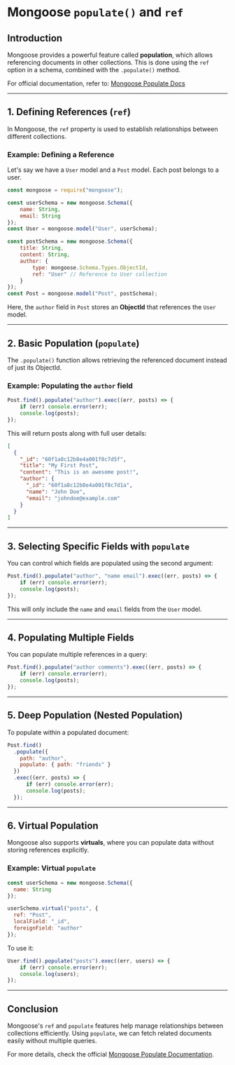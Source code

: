 # Mongoose `populate()` and `ref`

## Introduction
Mongoose provides a powerful feature called **population**, which allows referencing documents in other collections. This is done using the `ref` option in a schema, combined with the `.populate()` method.

For official documentation, refer to: [Mongoose Populate Docs](https://mongoosejs.com/docs/populate.html)

---

## 1. Defining References (`ref`)
In Mongoose, the `ref` property is used to establish relationships between different collections.

### **Example:** Defining a Reference
Let's say we have a `User` model and a `Post` model. Each post belongs to a user.

```javascript
const mongoose = require("mongoose");

const userSchema = new mongoose.Schema({
    name: String,
    email: String
});
const User = mongoose.model("User", userSchema);

const postSchema = new mongoose.Schema({
    title: String,
    content: String,
    author: {
        type: mongoose.Schema.Types.ObjectId,
        ref: "User" // Reference to User collection
    }
});
const Post = mongoose.model("Post", postSchema);
```

Here, the `author` field in `Post` stores an **ObjectId** that references the `User` model.

---

## 2. Basic Population (`populate`)
The `.populate()` function allows retrieving the referenced document instead of just its ObjectId.

### **Example:** Populating the `author` field
```javascript
Post.find().populate("author").exec((err, posts) => {
    if (err) console.error(err);
    console.log(posts);
});
```

This will return posts along with full user details:
```json
[
  {
    "_id": "60f1a8c12b8e4a001f8c7d5f",
    "title": "My First Post",
    "content": "This is an awesome post!",
    "author": {
      "_id": "60f1a8c12b8e4a001f8c7d1a",
      "name": "John Doe",
      "email": "johndoe@example.com"
    }
  }
]
```

---

## 3. Selecting Specific Fields with `populate`
You can control which fields are populated using the second argument:
```javascript
Post.find().populate("author", "name email").exec((err, posts) => {
    if (err) console.error(err);
    console.log(posts);
});
```
This will only include the `name` and `email` fields from the `User` model.

---

## 4. Populating Multiple Fields
You can populate multiple references in a query:
```javascript
Post.find().populate("author comments").exec((err, posts) => {
    if (err) console.error(err);
    console.log(posts);
});
```

---

## 5. Deep Population (Nested Population)
To populate within a populated document:
```javascript
Post.find()
  .populate({
    path: "author",
    populate: { path: "friends" }
  })
  .exec((err, posts) => {
      if (err) console.error(err);
      console.log(posts);
  });
```

---

## 6. Virtual Population
Mongoose also supports **virtuals**, where you can populate data without storing references explicitly.

### **Example:** Virtual `populate`
```javascript
const userSchema = new mongoose.Schema({
  name: String
});

userSchema.virtual("posts", {
  ref: "Post",
  localField: "_id",
  foreignField: "author"
});
```
To use it:
```javascript
User.find().populate("posts").exec((err, users) => {
    if (err) console.error(err);
    console.log(users);
});
```

---

## Conclusion
Mongoose's `ref` and `populate` features help manage relationships between collections efficiently. Using `populate`, we can fetch related documents easily without multiple queries.

For more details, check the official [Mongoose Populate Documentation](https://mongoosejs.com/docs/populate.html).

